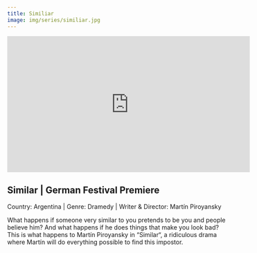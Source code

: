 ```yaml
---
title: Similiar
image: img/series/similiar.jpg
---
```

<iframe width="560" height="315" src="https://www.youtube.com/embed/XOkIKPMgD94?controls=1" frameborder="0" allow="accelerometer; autoplay; encrypted-media; gyroscope; picture-in-picture" allowfullscreen></iframe>

## Similar | German Festival Premiere
Country: Argentina | Genre: Dramedy | Writer & Director: Martín Piroyansky

What happens if someone very similar to you pretends to be you and people believe him? And what happens if he does things that make you look bad? This is what happens to Martín Piroyansky in “Similar“, a ridiculous drama where Martín will do everything possible to find this impostor.